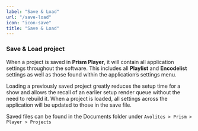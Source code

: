 ```yaml
---
label: "Save & Load"
url: "/save-load" 
icon: "icon-save"
title: "Save & Load"
---
```


### Save & Load project

When a project is saved in **Prism Player**, it will contain all application settings throughout the software. This includes all **Playlist** and **Encodelist** settings as well as those found within the application’s settings menu. 

Loading a previously saved project greatly reduces the setup time for a show and allows the recall of an earlier setup render queue without the need to rebuild it. When a project is loaded, all settings across the application will be updated to those in the save file. 

Saved files can be found in the Documents folder under `Avolites > Prism > Player > Projects`
